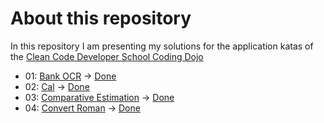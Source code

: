 # About this repository

In this repository I am presenting my solutions for the application katas of the [Clean Code Developer School Coding Dojo](https://ccd-school.de/coding-dojo/ "Coding Dojo")

+ 01: [Bank OCR](https://ccd-school.de/en/coding-dojo/application-katas/bankocr/ "Bank OCR") -> [Done](/01_BankOCR/ "Project Folder")
+ 02: [Cal](https://ccd-school.de/en/coding-dojo/application-katas/cal/ "Cal") -> [Done](/02_Cal/ "Project Folder")
+ 03: [Comparative Estimation](https://paper.dropbox.com/doc/Application-Kata-Comparative-Estimation-m84pq6UJXv1ecqUSSzOBu "Comparative Estimation") -> [Done](/03_ComparativeEstimation/ "Project Folder")
+ 04: [Convert Roman](https://ccd-school.de/en/coding-dojo/application-katas/convert-roman/ "Convert Roman") -> [Done](/04_ConvertRoman/ "Project Folder")
